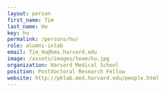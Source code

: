 ```yaml
---
layout: person
first_name: Tim
last_name: Hu
key: hu
permalink: /persons/hu/
role: alumni-inlab
email: Tim_Hu@hms.harvard.edu
image: /assets/images/team/hu.jpg
organization: Harvard Medical School
position: Postdoctoral Research Fellow
website: http://pklab.med.harvard.edu/people.html
---
```

